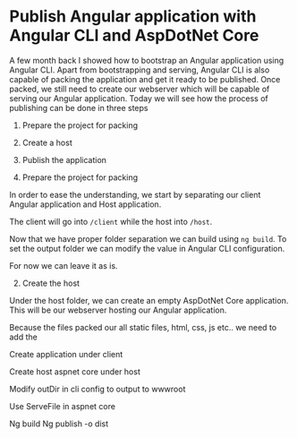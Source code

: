 # Publish Angular application with Angular CLI and AspDotNet Core

A few month back I showed how to bootstrap an Angular application using Angular CLI. Apart from bootstrapping and serving, Angular CLI is also capable of packing the application and get it ready to be published. Once packed, we still need to create our webserver which will be capable of serving our Angular application. Today we will see how the process of publishing can be done in three steps

1. Prepare the project for packing
2. Create a host
3. Publish the application

1. Prepare the project for packing

In order to ease the understanding, we start by separating our client Angular application and Host application.

The client will go into `/client` while the host into `/host`.

Now that we have proper folder separation we can build using `ng build`. To set the output folder we can modify the value in Angular CLI configuration.

For now we can leave it as is. 

2. Create the host

Under the host folder, we can create an empty AspDotNet Core application. This will be our webserver hosting our Angular application.

Because the files packed our all static files, html, css, js etc.. we need to add the

Create application under client

Create host aspnet core under host

Modify outDir in cli config to output to wwwroot

Use ServeFile in aspnet core

Ng build
Ng publish -o dist